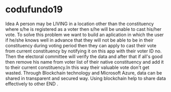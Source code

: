 # codufundo19
Idea
A person may be LIVING in a location other than the constituency where s/he is registered as a voter then s/he will be unable to cast his/her vote. To solve this problem we want to build an aplication in which the user if he/she knows well in advance that they will not be able to be in their constituency during voting period then they can apply to cast their vote from current constituency by notifying it on this app with their voter ID no.
Then the electoral committee will verify the data and after that if all's good then remove his name from voter list of their native constituency and add it to their current constituency.In this way their valuable vote don't get wasted.
Through Blockchain technology and Microsoft Azure, data can be shared in transparent and secured way. Using blockchain help to share data effectively to other END .
